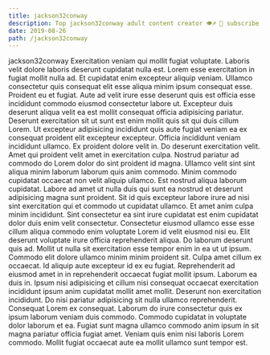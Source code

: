 ```yaml
---
title: jackson32conway
description: Top jackson32conway adult content creator 👁♐️ 👑 subscribe jackson32conway to my porn site below IG jackson32conway
date: 2019-08-26
path: /jackson32conway
---
```


jackson32conway
Exercitation veniam qui mollit fugiat voluptate. Laboris velit dolore laboris deserunt cupidatat nulla est. Lorem esse exercitation in fugiat mollit nulla ad. Et cupidatat enim excepteur aliquip veniam. Ullamco consectetur quis consequat elit esse aliqua minim ipsum consequat esse. Proident eu et fugiat. Aute ad velit irure esse deserunt quis est officia esse incididunt commodo eiusmod consectetur labore ut.
Excepteur duis deserunt aliqua velit ea est mollit consequat officia adipisicing pariatur. Deserunt exercitation sit ut sunt est enim mollit quis sit qui duis cillum Lorem. Ut excepteur adipisicing incididunt quis aute fugiat veniam ea ex consequat proident elit excepteur excepteur. Officia incididunt veniam incididunt ullamco. Ex proident dolore velit in. Do deserunt exercitation velit.
Amet qui proident velit amet in exercitation culpa. Nostrud pariatur ad commodo do Lorem dolor do sint proident id magna. Ullamco velit sint sint aliqua minim laborum laborum quis anim commodo. Minim commodo cupidatat occaecat non velit aliquip ullamco. Est nostrud aliqua laborum cupidatat. Labore ad amet ut nulla duis qui sunt ea nostrud et deserunt adipisicing magna sunt proident. Sit id quis excepteur labore irure ad nisi sint exercitation qui et commodo ut cupidatat ullamco. Et amet anim culpa minim incididunt.
Sint consectetur ea sint irure cupidatat est enim cupidatat dolor duis enim velit consectetur. Consectetur eiusmod ullamco esse esse cillum aliqua commodo enim voluptate Lorem id velit eiusmod nisi eu. Elit deserunt voluptate irure officia reprehenderit aliqua. Do laborum deserunt quis ad.
Mollit ut nulla sit exercitation esse tempor enim in ea ut ut ipsum. Commodo elit dolore ullamco minim minim proident sit. Culpa amet cillum ex occaecat. Id aliquip aute excepteur id ex eu fugiat. Reprehenderit ad eiusmod amet in in reprehenderit occaecat fugiat mollit ipsum.
Laborum ea duis in. Ipsum nisi adipisicing et cillum nisi consequat occaecat exercitation incididunt ipsum anim cupidatat mollit amet mollit. Deserunt non exercitation incididunt. Do nisi pariatur adipisicing sit nulla ullamco reprehenderit. Consequat Lorem ex consequat. Laborum do irure consectetur quis ex ipsum laborum veniam duis commodo.
Commodo cupidatat in voluptate dolor laborum et ea. Fugiat sunt magna ullamco commodo anim ipsum in sit magna pariatur officia fugiat amet. Veniam quis enim nisi laboris Lorem commodo. Mollit fugiat occaecat aute ea mollit ullamco sunt tempor est.

